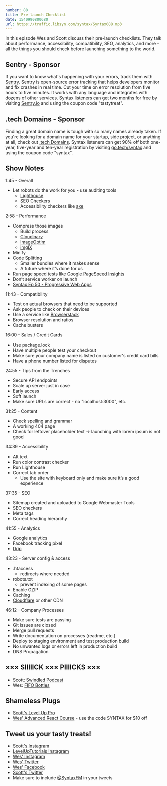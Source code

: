 ```yaml
---
number: 88
title: Pre-launch Checklist
date: 1540990800680
url: https://traffic.libsyn.com/syntax/Syntax088.mp3
---
```


In this episode Wes and Scott discuss their pre-launch checklists. They talk about performance, accessibility, compatibility, SEO, analytics, and more - all the things you should check before launching something to the world.

## Sentry - Sponsor

If you want to know what's happening with your errors, track them with [Sentry](https://sentry.io/). Sentry is open-source error tracking that helps developers monitor and fix crashes in real time. Cut your time on error resolution from five hours to five minutes. It works with any language and integrates with dozens of other services. Syntax listeners can get two months for free by visiting [Sentry.io](https://sentry.io/) and using the coupon code "tastytreat".

## .tech Domains - Sponsor

Finding a great domain name is tough with so many names already taken. If you're looking for a domain name for your startup, side project, or anything at all, check out [.tech Domains](https://get.tech). Syntax listeners can get 90% off both one-year, five-year and ten-year registration by visiting [go.tech/syntax](https://go.tech/syntax) and using the coupon code "syntax".

## Show Notes

1:45 - Overall

* Let robots do the work for you - use auditing tools
  * [Lighthouse](https://github.com/GoogleChrome/lighthouse)
  * SEO Checkers
  * Accessibility checkers like [axe](https://www.deque.com/axe/)

2:58 - Performance

* Compress those images
  * Build process
  * [Cloudinary](https://cloudinary.com/)
  * [ImageOptim](https://imageoptim.com)
  * [imgIX](https://www.imgix.com/)
* Minify
* Code Splitting
  * Smaller bundles where it makes sense
  * A future where it’s done for us
* Run page speed tests like [Google PageSpeed Insights](https://developers.google.com/speed/pagespeed/insights/)
* Don’t service worker on launch
* [Syntax Ep 50 - Progressive Web Apps](https://syntax.fm/show/050/progressive-web-apps)

11:43 - Compatibility

* Test on actual browsers that need to be supported
* Ask people to check on their devices
* Use a service like [Browserstack](https://www.browserstack.com/)
* Browser resolution and ratios
* Cache busters

16:00 - Sales / Credit Cards

* Use package.lock
* Have multiple people test your checkout
* Make sure your company name is listed on customer's credit card bills
* Have a phone number listed for disputes

24:55 - Tips from the Trenches

* Secure API endpoints
* Scale up server just in case
* Early access
* Soft launch
* Make sure URLs are correct - no "localhost:3000", etc.

31:25 - Content

* Check spelling and grammar
* A working 404 page
* Check for leftover placeholder text → launching with lorem ipsum is not good

34:39 - Accessibility

* Alt text
* Run color contrast checker
* Run Lighthouse
* Correct tab order
  * Use the site with keyboard only and make sure it’s a good experience

37:35 - SEO

* Sitemap created and uploaded to Google Webmaster Tools
* SEO checkers
* Meta tags
* Correct heading hierarchy

41:55 - Analytics

* Google analytics
* Facebook tracking pixel
* [Drip](https://www.drip.com/)


43:23 - Server config & access

* .htaccess
  * redirects where needed
* robots.txt
  * prevent indexing of some pages
* Enable GZIP
* Caching
* [Cloudflare](https://www.cloudflare.com/) or other CDN

46:12 - Company Processes

* Make sure tests are passing
* Git issues are closed
* Merge pull requests
* Write documentation on processes (readme, etc.)
* Deploy to staging environment and test production build
* No unwanted logs or errors left in production build
* DNS Propagation

## ××× SIIIIICK ××× PIIIICKS ×××

* Scott: [Swindled Podcast](http://swindledpodcast.com/)
* Wes: [FIFO Bottles](https://amzn.to/2R6V2jX)

## Shameless Plugs

* [Scott's Level Up Pro](https://LevelUpTutorials.com/pro)
* [Wes' Advanced React Course](https://advancedreact.com/) - use the code SYNTAX for $10 off

## Tweet us your tasty treats!

* [Scott's Instagram](https://www.instagram.com/stolinski/)
* [LevelUpTutorials Instagram](https://www.instagram.com/LevelUpTutorials/)
* [Wes' Instagram](https://www.instagram.com/wesbos/)
* [Wes' Twitter](https://twitter.com/wesbos)
* [Wes' Facebook](https://www.facebook.com/wesbos.developer)
* [Scott's Twitter](https://twitter.com/stolinski)
* Make sure to include [@SyntaxFM](https://twitter.com/SyntaxFM) in your tweets
